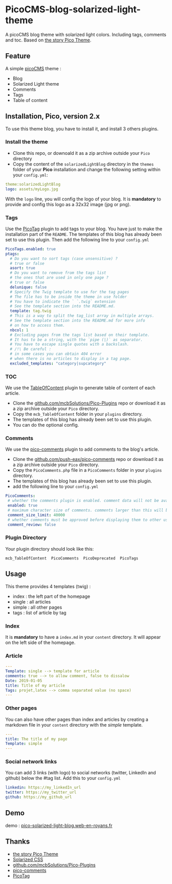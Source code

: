 # PicoCMS-blog-solarized-light-theme

A picoCMS blog theme with solarized light colors. Including tags, comments and toc.
Based on [the story Pico Theme](https://github.com/BesrourMS/story).


## Feature

A simple [picoCMS](https://github.com/picocms/Pico) theme :
+ Blog
+ Solarized Light theme
+ Comments
+ Tags
+ Table of content

## Installation, Pico, version 2.x

To use this theme blog, you have to install it, and install 3 others plugins.

### Install the theme 

+ Clone this repo, or downoald it as a zip archive outside your `Pico` directory
+ Copy the content of the `solarizedLightBlog` directory in the `themes` folder of your **Pico** installation and change the following setting within your `config.yml`:

```yaml
theme:solarizedLightBlog 
logo: assets/myLogo.jpg
```

With the `logo` line, you will config the logo of your blog. It is **mandatory** to provide and config this logo as a 32x32 image (jpg or png).


### Tags

Use the [PicoTag](https://github.com/bricebou/PicoTags) plugin to add tags to your blog. You have just to make the installation part of the `README`. The templates of this blog has already been set to use this plugin. 
Then add the following line to your `config.yml`
```yaml
PicoTags.enabled: true
ptags:
  # Do you want to sort tags (case unsensitive) ?
  # true or false
  asort: true
  # Do you want to remove from the tags list
  # the ones that are used in only one page ?
  # true or false
  delunique: false
  # Specify the Twig template to use for the tag pages
  # The file has to be inside the theme in use folder
  # You have to indicate the ` `.twig` extension
  # See the template section into the README.md.
  template: tag.twig
  # This is a way to split the tag_list array in multiple arrays.
  # See the template section into the README.md for more info
  # on how to access them.
  nbcol: 1
  # Excluding pages from the tags list based on their template.
  # It has to be a string, with the `pipe (|)` as separator.
  # You have to escape single quotes with a backslash.
  # /!\ Be careful :
  # in some cases you can obtain 404 error
  # when there is no articles to display in a tag page.
  excluded_templates: "category|supcategory"
```

### TOC

We use the [TableOfContent](https://github.com/mcbSolutions/Pico-Plugins/blob/master/mcb_TableOfContent) plugin to generate table of content of each article.
+ Clone the [github.com/mcbSolutions/Pico-Plugins](https://github.com/mcbSolutions/Pico-Plugins) repo or download it as a zip archive outside your `Pico` directory. 
+ Copy the `mcb_TableOfContent` folder in your `plugins` directory.
+ The templates of this blog has already been set to use this plugin.
+ You can do the optional config.

### Comments

We use the [pico-comments](https://github.com/push-eax/pico-comments) plugin to add comments to the blog's article.
+ Clone the [github.com/push-eax/pico-comments](https://github.com/push-eax/pico-comments) repo or download it as a zip archive outside your `Pico` directory.
+ Copy the `PicoComments.php` file in a `PicoComments` folder in your `plugins` directory.
+ The templates of this blog has already been set to use this plugin.
+ add the following line to your `config.yml`
```yaml
PicoComments:
 # whether the comments plugin is enabled. comment data will not be available to Twig if this is false
 enabled: true
 # maximum character size of comments. comments larger than this will be rejected
 comment_size_limit: 40000
 # whether comments must be approved before displaying them to other users
 comment_review: false
```
### Plugin Directory

Your plugin directory should look like this:
```
mcb_TableOfContent  PicoComments  PicoDeprecated  PicoTags
```

## Usage

This theme provides 4 templates (twig) :
+ index : the left part of the homepage
+ single : all articles
+ simple : all other pages
+ tags : list of article by tag

### Index

It is **mandatory** to have a `index.md` in your `content` directory. It will appear on the left side of the homepage. 

### Article

```yaml
---
Template: single --> template for article
comments: true --> to allow comment, false to dissalow
Date: 2019-01-05 
title: Title of my article
Tags: projet,latex --> comma separated value (no space)
---
```

### Other pages 

You can also have other pages than index and articles by creating a markdown file in your `content` directory with the *simple* template.

```yaml
---
title: The title of my page
Template: simple
---
```
### Social network links

You can add 3 links (with logo) to social networks (twitter, LinkedIn and github) below the #tag list. Add this to your `config.yml`
```yaml
linkedin: https://my_linkedIn_url
twitter: https://my_twitter_url
github: https://my_github_url

```


## Demo

demo : [pico-solarized-light-blog.web-en-royans.fr](http://pico-solarized-light-blog.web-en-royans.fr/)

## Thanks

+ [the story Pico Theme](https://github.com/BesrourMS/story)
+ [Solarized CSS](https://thomasf.github.io/solarized-css/)
+ [github.com/mcbSolutions/Pico-Plugins](https://github.com/mcbSolutions/Pico-Plugins) 
+ [pico-comments](https://github.com/push-eax/pico-comments)
+ [PicoTag](https://github.com/bricebou/PicoTags)
